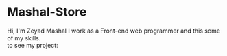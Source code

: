 # Mashal-Store
Hi, I'm Zeyad Mashal I work as a Front-end web programmer and this some of my skills. <br/>
to see my project: 
